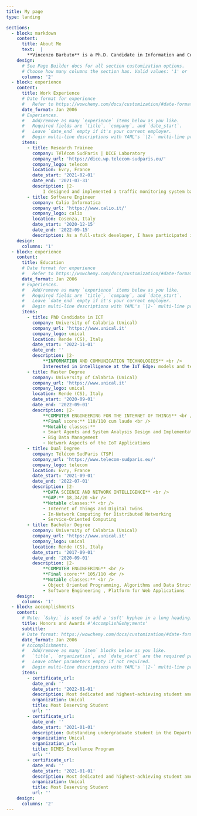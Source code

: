 ```yaml
---
title: My page
type: landing

sections:
  - block: markdown
    content:
      title: About Me
      text:  |
        **Vincenzo Barbuto** is a Ph.D. Candidate in Information and Communication Technologies (ICT) at the Department of Computer, Modeling, Electronic, and System Engineering ([DIMES](https://dimes.unical.it/)), University of Calabria, Italy. He is a member of Smart, Pervasive and Mobile systems Engineering ([SPEME](https://labs.dimes.unical.it/speme/people/)) Laboratory since November 2023. His research focuses on developing and implementing AI techniques that can operate directly on data sources, such as sensors and IoT devices, to enable real-time and efficient decision-making at the network edge. 
    design:
      # See Page Builder docs for all section customization options.
      # Choose how many columns the section has. Valid values: '1' or '2'.
      columns: '2'
  - block: experience
    content:
      title: Work Experience
      # Date format for experience
      #   Refer to https://wowchemy.com/docs/customization/#date-format
      date_format: Jan 2006
      # Experiences.
      #   Add/remove as many `experience` items below as you like.
      #   Required fields are `title`, `company`, and `date_start`.
      #   Leave `date_end` empty if it's your current employer.
      #   Begin multi-line descriptions with YAML's `|2-` multi-line prefix.
      items:
        - title: Research Trainee
          company: Télécom SudParis | DICE Laboratory
          company_url: 'https://dice.wp.telecom-sudparis.eu/'
          company_logo: telecom
          location: Evry, France
          date_start: '2021-02-01'
          date_end: '2021-07-31'
          description: |2-
              I designed and implemented a traffic monitoring system based on digital twin technology. This system detects and counts vehicles in real-time, monitors traffic pollution, and measures environmental parameters. This experience allowed me to specialize in creating, querying, and managing digital twins. I also gained expertise in general-purpose and synthetic sensing techniques, as well as in reverse digital twin creation.
        - title: Software Engineer
          company: Calio Informatica 
          company_url: 'https://www.calio.it/'
          company_logo: calio
          location: Cosenza, Italy
          date_start: '2020-12-15'
          date_end: '2022-09-15'
          description: As a full-stack developer, I have participated in various projects involving both web-based and desktop applications. I have gained expertise with front-end frameworks such as Angular, and I have experience optimizing systems to improve their performance and efficiency. Additionally, I possess a strong understanding of threading and parallelism in programming languages such as C#. I know how to utilize SQL bulk functions to streamline database operations.
    design:
      columns: '1'
  - block: experience
    content:
      title: Education
      # Date format for experience
      #   Refer to https://wowchemy.com/docs/customization/#date-format
      date_format: Jan 2006
      # Experiences.
      #   Add/remove as many `experience` items below as you like.
      #   Required fields are `title`, `company`, and `date_start`.
      #   Leave `date_end` empty if it's your current employer.
      #   Begin multi-line descriptions with YAML's `|2-` multi-line prefix.
      items:
        - title: PhD Candidate in ICT
          company: University of Calabria (Unical)
          company_url: 'https://www.unical.it'
          company_logo: unical
          location: Rende (CS), Italy
          date_start: '2022-11-01'
          date_end: ''
          description: |2-
              **INFORMATION AND COMMUNICATION TECHNOLOGIES** <br />
              Interested in intelligence at the IoT Edge: models and techniques for enabling smartness in IoT systems
        - title: Master Degree
          company: University of Calabria (Unical)
          company_url: 'https://www.unical.it'
          company_logo: unical
          location: Rende (CS), Italy
          date_start: '2020-09-01'
          date_end: '2022-09-01'
          description: |2-
              **COMPUTER ENGINEERING FOR THE INTERNET OF THINGS** <br />
              **Final score:** 110/110 cum laude <br />
              **Notable classes:**
              - Smart Agents and System Analysis Design and Implementation
              - Big Data Management
              - Network Aspects of the IoT Applications
        - title: Dual Degree
          company: Télécom SudParis (TSP)
          company_url: 'https://www.telecom-sudparis.eu/'
          company_logo: telecom
          location: Evry, France
          date_start: '2021-09-01'
          date_end: '2022-07-01'
          description: |2-
              **DATA SCIENCE AND NETWORK INTELLIGENCE** <br />
              **GAP:** 18,34/20 <br />
              **Notable classes:** <br />
              - Internet of Things and Digital Twins
              - In-Network Computing for Distributed Networking
              - Service-Oriented Computing
        - title: Bachelor Degree
          company: University of Calabria (Unical)
          company_url: 'https://www.unical.it'
          company_logo: unical
          location: Rende (CS), Italy
          date_start: '2017-09-01'
          date_end: '2020-09-01'
          description: |2-
              **COMPUTER ENGINEERING** <br />
              **Final score:** 105/110 <br />
              **Notable classes:** <br />
              - Object Oriented Programming, Algorithms and Data Structures, Databases
              - Software Engineering , Platform for Web Applications
    design:
      columns: '1'
  - block: accomplishments
    content:
      # Note: `&shy;` is used to add a 'soft' hyphen in a long heading.
      title: Honors and Awards #'Accomplish&shy;ments'
      subtitle:
      # Date format: https://wowchemy.com/docs/customization/#date-format
      date_format: Jan 2006
      # Accomplishments.
      #   Add/remove as many `item` blocks below as you like.
      #   `title`, `organization`, and `date_start` are the required parameters.
      #   Leave other parameters empty if not required.
      #   Begin multi-line descriptions with YAML's `|2-` multi-line prefix.
      items:
        - certificate_url:
          date_end: ''
          date_start: '2022-01-01'
          description: Most dedicated and highest-achieving student among the Internet of Things (IoT) students within the Department of Computer, Modeling, Electronic, and System Engineering, University of Calabria for the academic year 2021-22
          organization: Unical
          title: Most Deserving Student
          url: ''
        - certificate_url: 
          date_end: ''
          date_start: '2021-01-01'
          description: Outstanding undergraduate student in the Department of Computer, Modeling, Electronic, and System Engineering, University of Calabria for the academic year 2020-21.
          organization: Unical
          organization_url: 
          title: DIMES Excellence Program
          url: ''
        - certificate_url:
          date_end: ''
          date_start: '2021-01-01'
          description: Most dedicated and highest-achieving student among the Internet of Things (IoT) students within the Department of Computer, Modeling, Electronic, and System Engineering, University of Calabria for the academic year 2020-21
          organization: Unical
          title: Most Deserving Student
          url: ''
    design:
      columns: '2'
---
```


